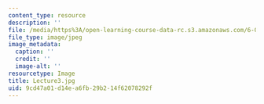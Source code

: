 ```yaml
---
content_type: resource
description: ''
file: /media/https%3A/open-learning-course-data-rc.s3.amazonaws.com/6-041sc-probabilistic-systems-analysis-and-applied-probability-fall-2013/9cd47a01d14ea6fb29b214f62078292f_Lecture3.jpg
file_type: image/jpeg
image_metadata:
  caption: ''
  credit: ''
  image-alt: ''
resourcetype: Image
title: Lecture3.jpg
uid: 9cd47a01-d14e-a6fb-29b2-14f62078292f
---
```

